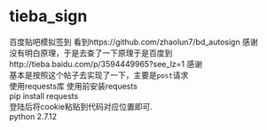 # tieba_sign
百度贴吧模拟签到 看到https://github.com/zhaolun7/bd_autosign 感谢<br>
没有明白原理，于是去查了一下原理于是百度到http://tieba.baidu.com/p/3594449965?see_lz=1 感谢<br>
基本是按照这个帖子去实现了一下，主要是```post```请求<br>
使用requests库
  使用前安装requests<br>
    pip install requests
  <br>登陆后将cookie粘贴到代码对应位置即可.<br>
 python 2.7.12
